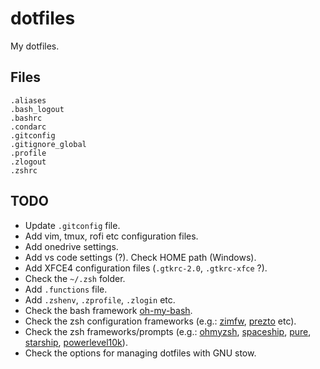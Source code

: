 # dotfiles
My dotfiles.

## Files

```
.aliases
.bash_logout
.bashrc
.condarc
.gitconfig
.gitignore_global
.profile
.zlogout
.zshrc
```

## TODO

- Update `.gitconfig` file.
- Add vim, tmux, rofi etc configuration files.
- Add onedrive settings.
- Add vs code settings (?). Check HOME path (Windows).
- Add XFCE4 configuration files (`.gtkrc-2.0`, `.gtkrc-xfce` ?).
- Check the `~/.zsh` folder.
- Add `.functions` file.
- Add `.zshenv`, `.zprofile`, `.zlogin` etc.
- Check the bash framework [oh-my-bash](https://github.com/ohmybash/oh-my-bash).
- Check the zsh configuration frameworks (e.g.: [zimfw](https://github.com/zimfw/zimfw), [prezto](https://github.com/sorin-ionescu/prezto) etc).
- Check the zsh frameworks/prompts (e.g.: [ohmyzsh](https://github.com/ohmyzsh/ohmyzsh), [spaceship](https://spaceship-prompt.sh/), [pure](https://github.com/sindresorhus/pure), [starship](https://starship.rs/), [powerlevel10k](https://github.com/romkatv/powerlevel10k)).
- Check the options for managing dotfiles with GNU stow.
